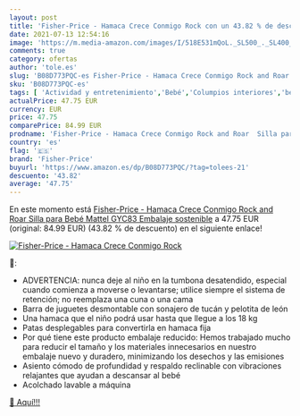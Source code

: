 ```yaml
---
layout: post
title: 'Fisher-Price - Hamaca Crece Conmigo Rock con un 43.82 % de descuento'
date: 2021-07-13 12:54:16
image: 'https://m.media-amazon.com/images/I/518E531mQoL._SL500_._SL400_.jpg'
comments: true
category: ofertas
author: 'tole.es'
slug: 'B08D773PQC-es Fisher-Price - Hamaca Crece Conmigo Rock and Roar Silla...'
sku: 'B08D773PQC-es'
tags: [ 'Actividad y entretenimiento','Bebé','Columpios interiores','bebé','fisher-price', ]
actualPrice: 47.75 EUR
currency: EUR
price: 47.75
comparePrice: 84.99 EUR
prodname: 'Fisher-Price - Hamaca Crece Conmigo Rock and Roar  Silla para Bebé  Mattel GYC83   Embalaje sostenible'
country: 'es'
flag: '🇪🇸'
brand: 'Fisher-Price'
buyurl: 'https://www.amazon.es/dp/B08D773PQC/?tag=tolees-21'
descuento: '43.82'
average: '47.75'
---
```


En este momento está [Fisher-Price - Hamaca Crece Conmigo Rock and Roar  Silla para Bebé  Mattel GYC83   Embalaje sostenible](https://www.amazon.es/dp/B08D773PQC/?tag=tolees-21) a 47.75 EUR (original: 84.99 EUR) (43.82 %  de descuento) en el siguiente enlace!

[![Fisher-Price - Hamaca Crece Conmigo Rock](https://m.media-amazon.com/images/I/518E531mQoL._SL500_._SL400_.jpg)](https://www.amazon.es/dp/B08D773PQC/?tag=tolees-21)

🔎:

- ADVERTENCIA: nunca deje al niño en la tumbona desatendido, especial cuando comienza a moverse o levantarse; utilice siempre el sistema de retención; no reemplaza una cuna o una cama
- Barra de juguetes desmontable con sonajero de tucán y pelotita de león
- Una hamaca que el niño podrá usar hasta que llegue a los 18 kg
- Patas desplegables para convertirla en hamaca fija
- Por qué tiene este producto embalaje reducido: Hemos trabajado mucho para reducir el tamaño y los materiales innecesarios en nuestro embalaje nuevo y duradero, minimizando los desechos y las emisiones
- Asiento cómodo de profundidad y respaldo reclinable con vibraciones relajantes que ayudan a descansar al bebé
- Acolchado lavable a máquina

[🛒 Aquí!!!](https://www.amazon.es/dp/B08D773PQC/?tag=tolees-21)
